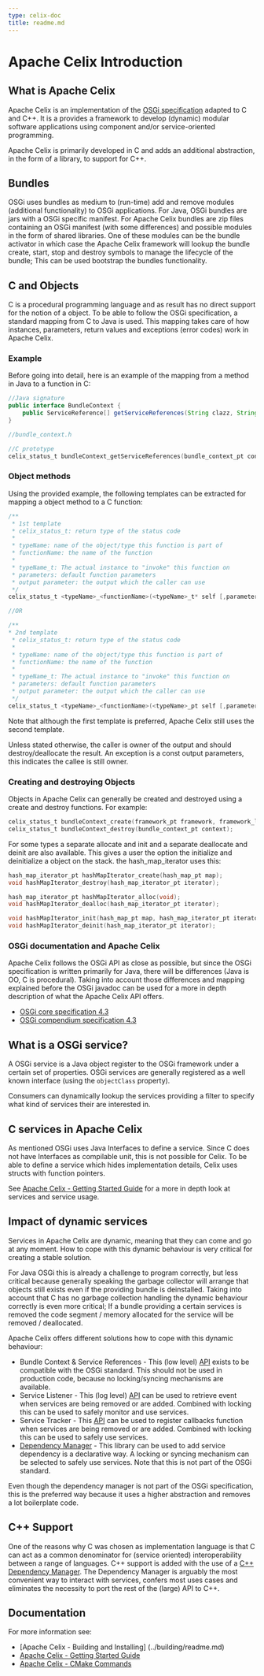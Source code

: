 ```yaml
---
type: celix-doc
title: readme.md
---
```


<!--
Licensed to the Apache Software Foundation (ASF) under one or more
contributor license agreements.  See the NOTICE file distributed with
this work for additional information regarding copyright ownership.
The ASF licenses this file to You under the Apache License, Version 2.0
(the "License"); you may not use this file except in compliance with
the License.  You may obtain a copy of the License at
   
    http://www.apache.org/licenses/LICENSE-2.0

Unless required by applicable law or agreed to in writing, software
distributed under the License is distributed on an "AS IS" BASIS,
WITHOUT WARRANTIES OR CONDITIONS OF ANY KIND, either express or implied.
See the License for the specific language governing permissions and
limitations under the License.
-->

# Apache Celix Introduction

## What is Apache Celix
Apache Celix is an implementation of the [OSGi specification](https://www.osgi.org/developer/specifications) adapted to C and C++. It is a provides a framework to develop (dynamic) modular software applications using component and/or service-oriented programming.

Apache Celix is primarily developed in C and adds an additional abstraction, in the form of a library, to support for C++. 

## Bundles
OSGi uses bundles as medium to (run-time) add and remove modules (additional functionality) to OSGi applications. For Java, OSGi bundles are jars with a OSGi specific manifest. For Apache Celix bundles are zip files containing an OSGi manifest (with some differences) and possible modules in the form of shared libraries. One of these modules can be the bundle activator in which case the Apache Celix framework will lookup the bundle create, start, stop and destroy symbols to manage the lifecycle of the bundle; This can be used bootstrap the bundles functionality. 

## C and Objects
C is a procedural programming language and as result has no direct support for the notion of a object. 
To be able to follow the OSGi specification, a standard mapping from C to Java is used. This mapping takes care of how instances, parameters, return values and exceptions (error codes) work in Apache Celix.

### Example
Before going into detail, here is an example of the mapping from a method in Java to a function in C:

```Java
//Java signature
public interface BundleContext {
    public ServiceReference[] getServiceReferences(String clazz, String filter) throws InvalidSyntaxException;
}
```

```C
//bundle_context.h

//C prototype
celix_status_t bundleContext_getServiceReferences(bundle_context_pt context, const char* serviceName, const char* filter, array_list_pt* service_references);
```

### Object methods
Using the provided example, the following templates can be extracted for mapping a object method to a C function:

```C
/**
 * 1st template
 * celix_status_t: return type of the status code
 * 
 * typeName: name of the object/type this function is part of
 * functionName: the name of the function
 * 
 * typeName_t: The actual instance to "invoke" this function on
 * parameters: default function parameters
 * output parameter: the output which the caller can use
 */
celix_status_t <typeName>_<functionName>(<typeName>_t* self [,parameters, ] [, output parameter]);

//OR

/**
* 2nd template
 * celix_status_t: return type of the status code
 * 
 * typeName: name of the object/type this function is part of
 * functionName: the name of the function
 * 
 * typeName_t: The actual instance to "invoke" this function on
 * parameters: default function parameters
 * output parameter: the output which the caller can use
 */
celix_status_t <typeName>_<functionName>(<typeName>_pt self [,parameters, ] [, output parameter]);
```

Note that although the first template is preferred, Apache Celix still uses the second template. 

Unless stated otherwise, the caller is owner of the output and should destroy/deallocate the result.
An exception is a const output parameters, this indicates the callee is still owner.

### Creating and destroying Objects
Objects in Apache Celix can generally be created and destroyed using a create and destroy functions.
For example:

```C
celix_status_t bundleContext_create(framework_pt framework, framework_logger_pt, bundle_pt bundle, bundle_context_pt *bundle_context);
celix_status_t bundleContext_destroy(bundle_context_pt context);
```

For some types a separate allocate and init and a separate deallocate and deinit are also available.
This gives a user the option the initialize and deinitialize a object on the stack. the hash_map_iterator uses this:

```C
hash_map_iterator_pt hashMapIterator_create(hash_map_pt map);
void hashMapIterator_destroy(hash_map_iterator_pt iterator);

hash_map_iterator_pt hashMapIterator_alloc(void);
void hashMapIterator_dealloc(hash_map_iterator_pt iterator);

void hashMapIterator_init(hash_map_pt map, hash_map_iterator_pt iterator);
void hashMapIterator_deinit(hash_map_iterator_pt iterator);
```

### OSGi documentation and Apache Celix
Apache Celix follows the OSGi API as close as possible, but since the OSGi specification is written primarily for Java, there will be differences (Java is OO, C is procedural).
Taking into account those differences and mapping explained before the OSGi javadoc can be used for a more in depth description of what the Apache Celix API offers. 

* [OSGi core specification 4.3](https://osgi.org/javadoc/r4v43/core/index.html)
* [OSGi compendium specification 4.3](https://osgi.org/javadoc/r4v43/cmpn/index.html)

## What is a OSGi service?
A OSGi service is a Java object register to the OSGi framework under a certain set of properties.
OSGi services are generally registered as a well known interface (using the `objectClass` property).
 
Consumers can dynamically lookup the services providing a filter to specify what kind of services their are interested in.   

## C services in Apache Celix
As mentioned OSGi uses Java Interfaces to define a service. Since C does not have Interfaces as compilable unit, this is not possible for Celix.  To be able to define a service which hides implementation details, Celix uses structs with function pointers.
 
See [Apache Celix - Getting Started Guide](https://github.com/apache/celix/blob/master/documents/getting_started/readme.md) for a more in depth look at services and service usage.
 
## Impact of dynamic services
Services in Apache Celix are dynamic, meaning that they can come and go at any moment. 
How to cope with this dynamic behaviour is very critical for creating a stable solution.
 
For Java OSGi this is already a challenge to program correctly, but less critical because generally speaking the garbage collector will arrange that objects still exists even if the providing bundle is deinstalled.
Taking into account that C has no garbage collection handling the dynamic behaviour correctly is even more critical; If a bundle providing a certain services is removed the code segment / memory allocated for the service will be removed / deallocated.
 
Apache Celix offers different solutions how to cope with this dynamic behaviour:

* Bundle Context & Service References  - This (low level) [API](../../framework/public/include/bundle_context.h) exists to be compatible with the OSGi standard. This should not be used in production code, because no locking/syncing mechanisms are available.   
* Service Listener - This (log level) [API](../../framework/public/include/service_listener.h) can be used to retrieve event when services are being removed or are added. Combined with locking this can be used to safely monitor and use services. 
* Service Tracker - This [API](../../framework/public/include/service_tracker.h) can be used to register callbacks function when services are being removed or are added. Combined with locking this can be used to safely use services.
* [Dependency Manager](../../dependency_manager/readme.md) - This library can be used to add service dependency is a declarative way.  A locking or syncing mechanism can be selected to safely use services. Note that this is not part of the OSGi standard.

Even though the dependency manager is not part of the OSGi specification, this is the preferred way because it uses a higher abstraction and removes a lot boilerplate code. 

## C++ Support

One of the reasons why C was chosen as implementation language is that C can act as a common denominator for (service oriented) interoperability between a range of languages.
C++ support is added with the use of a [C++ Dependency Manager](../../dependency_manager_cxx/readme.md).
The Dependency Manager is arguably the most convenient way to interact with services, confers most uses cases and eliminates the necessity to port the rest of the (large) API to C++.

## Documentation

For more information see:

* [Apache Celix - Building and Installing] (../building/readme.md)
* [Apache Celix - Getting Started Guide](../getting_started/readme.md)
* [Apache Celix - CMake Commands](../cmake_commands/readme.md)
